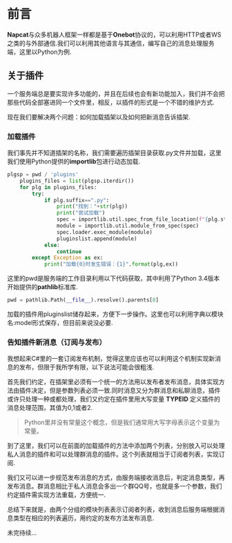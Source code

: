 # 前言
**Napcat**与众多机器人框架一样都是基于**Onebot**协议的，可以利用HTTP或者WS之类的与外部通信.我们可以利用其他语言与其通信，编写自己的消息处理服务端，这里以Python为例.

## 关于插件
一个服务端总是要实现许多功能的，并且在后续也会有新功能加入，我们并不会把那些代码全部塞进同一个文件里，相反，以插件的形式是一个不错的维护方式.

现在我们要解决两个问题：如何加载插架以及如何把新消息告诉插架.

### 加载插件
我们事先并不知道插架的名称，我们需要遍历插架目录获取.py文件并加载，这里我们使用Python提供的**importlib**包进行动态加载.

```python
plgsp = pwd / 'plugins'
    plugins_files = list(plgsp.iterdir())
    for plg in plugins_files:
        try:
            if plg.suffix==".py":
                print("找到："+str(plg))
                print("尝试加载")
                spec = importlib.util.spec_from_file_location(f"{plg.stem}",plg.resolve())
                module = importlib.util.module_from_spec(spec)
                spec.loader.exec_module(module)
                pluginslist.append(module)
            else:
                continue
        except Exception as ex:
            print("加载{0}时发生错误：{1}".format(plg,ex))
```
这里的pwd是服务端的工作目录利用以下代码获取，其中利用了Python 3.4版本开始提供的**pathlib**标准库.
```python
pwd = pathlib.Path(__file__).resolve().parents[0]
```
加载的插件用pluginslist储存起来，方便下一步操作。这里也可以利用字典以模块名:model形式保存，但目前来说没必要.

### 告知插件新消息（订阅与发布）
我想起来C#里的一套订阅发布机制，觉得这里应该也可以利用这个机制实现新消息的发布，但限于我所学有限，以下说法可能会很粗浅.

首先我们约定，在插架里必须有一个统一的方法用以发布者发布消息，具体实现方法由插件决定，但是参数列表必须一致.同时消息又分为群消息和私聊消息，插件或许只处理一种或都处理，我们又约定在插件里用大写变量 **TYPEID** 定义插件的消息处理范围，其值为0,1或者2.

>Python里并没有常量这个概念，但是我们通常用大写字母表示这个变量为常量。

到了这里，我们可以在前面的加载插件的方法中添加两个列表，分别放入可以处理私人消息的插件和可以处理群消息的插件。这个列表就相当于订阅者列表，实现订阅.

我们又可以进一步规范发布消息的方式，由服务端接收消息后，判定消息类型，再发布消息。群消息相比于私人消息会多出一个群QQ号，也就是多一个参数，我们约定插件需实现方法重载，方便统一.

总结下来就是，由两个分组的模块列表表示订阅者列表，收到消息后服务端根据消息类型在相应的列表遍历，用约定的发布方法发布消息.

未完待续...
